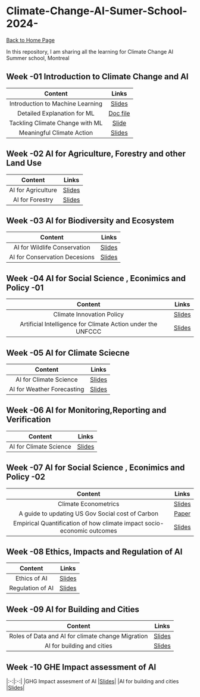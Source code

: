 # Climate-Change-AI-Sumer-School-2024-

 [Back to Home Page](https://parthdave111.github.io/)


 
In this repository, I am sharing all the learning for Climate Change AI Summer school, Montreal 

## Week -01 Introduction to Climate Change and AI

|Content|Links |
|:-:|:-:|
|Introduction to Machine Learning |[Slides](https://github.com/ParthDave111/Climate-Change-AI-Sumer-School-2024-/blob/main/2024%20Introduction%20to%20Machine%20Learning.pptx)|
| Detailed Explanation for ML   | [Doc file](https://github.com/ParthDave111/Climate-Change-AI-Sumer-School-2024-/blob/main/Expanded%20Introduction%20to%20ML%20-%20CCAI%20Virtual%20Summer%20School%202024%20%5BSHARED%20WITH%20EXTERNAL%5D.docx) |
| Tackling Climate Change with ML  | [Slide](https://github.com/ParthDave111/Climate-Change-AI-Sumer-School-2024-/blob/main/Tackling%20Climate%20Change%20with%20Machine%20Learning.pdf)|
|Meaningful Climate Action  | [Slides](https://github.com/ParthDave111/Climate-Change-AI-Sumer-School-2024-/blob/main/CCAI%2C%20Meaningful%20Climate%20Action%2C%20June%202024.pdf)|


## Week -02  AI for Agriculture, Forestry and other Land Use
|Content|Links |
|:-:|:-:|
|AI for Agriculture |[Slides](https://github.com/ParthDave111/Climate-Change-AI-Sumer-School-2024-/blob/main/CCAI%20Guest%20Lecture%20-%20AI%20for%20Agriculture.pdf)|
|AI for Forestry |[Slides](https://github.com/ParthDave111/Climate-Change-AI-Sumer-School-2024-/blob/main/Forest%20Slides%202024.pdf)|


## Week -03 AI for Biodiversity and Ecosystem
|Content|Links |
|:-:|:-:|
|AI for Wildlife Conservation |[Slides](https://github.com/ParthDave111/Climate-Change-AI-Sumer-School-2024-/blob/main/CCAI_tuia_compressed.pdf)|
|AI for Conservation Decesions |[Slides](https://github.com/ParthDave111/Climate-Change-AI-Sumer-School-2024-/blob/main/LilyXu-AI-for-Conservation-Decisions.pdf)|



## Week -04 AI for Social Science , Econimics and Policy -01
|Content|Links |
|:-:|:-:|
|Climate Innovation Policy|[Slides](https://github.com/ParthDave111/Climate-Change-AI-Sumer-School-2024-/blob/main/Climate%20Innovation%20Policy.pdf)|
|Artificial Intelligence for Climate Action under the UNFCCC|[Slides](https://github.com/ParthDave111/Climate-Change-AI-Sumer-School-2024-/blob/main/CCAI%20Summer%20School%202024_UNFCCC_TEC.pdf)|


## Week -05 AI for Climate Sciecne
|Content|Links |
|:-:|:-:|
|AI for Climate Science |[Slides](https://github.com/ParthDave111/Climate-Change-AI-Sumer-School-2024-/blob/main/CCAI_SummerSchool_AI_Climate.pdf)|
|AI for Weather Forecasting|[Slides](https://github.com/ParthDave111/Climate-Change-AI-Sumer-School-2024-/blob/main/CCAI_AI4Weather_0702.pdf)|


## Week -06 AI for Monitoring,Reporting and Verification
|Content|Links |
|:-:|:-:|
|AI for Climate Science |[Slides](https://github.com/ParthDave111/Climate-Change-AI-Sumer-School-2024-/blob/main/Machine%20learning%20for%20Emissions%20Accounting%20and%20Monitoring%20Final.pdf)|


## Week -07 AI for Social Science , Econimics and Policy -02
|Content|Links |
|:-:|:-:|
|Climate Econometrics |[Slides](https://github.com/ParthDave111/Climate-Change-AI-Sumer-School-2024-/blob/main/Climate%20Econometrics.pdf)|
|A guide to updating US Gov Social cost of Carbon |[Paper](https://github.com/ParthDave111/Climate-Change-AI-Sumer-School-2024-/blob/main/A%20Guide%20to%20Updating%20the%20US%20Government%E2%80%99s%20Social%20Cost%20of%20Carbon.pdf)|
|Empirical Quantification of how climate impact socio-economic outcomes |[Slides](https://github.com/ParthDave111/Climate-Change-AI-Sumer-School-2024-/blob/main/CCAI_Proctor%20(1).pdf)|



## Week -08 Ethics, Impacts and Regulation of AI 
|Content|Links |
|:-:|:-:|
|Ethics of AI |[Slides](https://github.com/ParthDave111/Climate-Change-AI-Sumer-School-2024-/blob/main/Ndaka_CCAI%20Presentation.pdf)|
|Regulation of AI |[Slides](https://github.com/ParthDave111/Climate-Change-AI-Sumer-School-2024-/blob/main/CCAI%20Hacker%20Slides%20final.pdf)|

## Week -09 AI for Building and Cities
|Content|Links |
|:-:|:-:|
|Roles of Data and AI for climate change Migration |[Slides](https://github.com/ParthDave111/Climate-Change-AI-Sumer-School-2024-/blob/main/Copy%20of%20CCAI_Summer_School_Cities_Climate_Change_AHsu.pptx.pdf)|
|AI for building and cities |[Slides](https://github.com/ParthDave111/Climate-Change-AI-Sumer-School-2024-/blob/main/2024-07-19_Filip-Biljecki_compressed.pdf)|

## Week -10 GHE Impact assessment of AI
|:-:|:-:|
|GHG Impact assesment of AI  |[Slides](https://github.com/ParthDave111/Climate-Change-AI-Sumer-School-2024-/blob/main/Copy%20of%20Impact_assessment_2024.pdf)|
|AI for building and cities |[Slides](https://github.com/ParthDave111/Climate-Change-AI-Sumer-School-2024-/blob/main/Copy%20of%20Impact_assessment_2024.pdf)|



